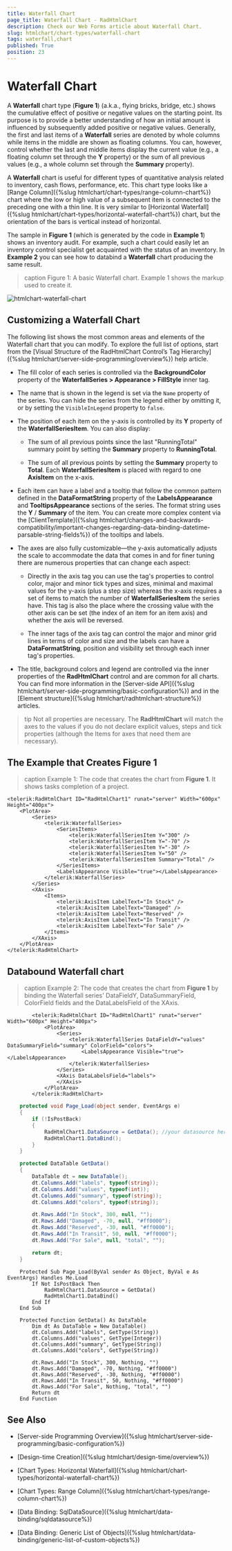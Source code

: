 ```yaml
---
title: Waterfall Chart
page_title: Waterfall Chart - RadHtmlChart
description: Check our Web Forms article about Waterfall Chart.
slug: htmlchart/chart-types/waterfall-chart
tags: waterfall,chart
published: True
position: 23
---
```


# Waterfall Chart

A **Waterfall** chart type (**Figure 1**) (a.k.a., flying bricks, bridge, etc.) shows the cumulative effect of positive or negative values on the starting point. Its purpose is to provide a better understanding of how an initial amount is influenced by subsequently added positive or negative values. Generally, the first and last items of a **Waterfall** series are denoted by whole columns while items in the middle are shown as floating columns. You can, however, control whether the last and middle items display the current value (e.g., a floating column set through the **Y** property) or the sum of all previous values (e.g., a whole column set through the **Summary** property).

A **Waterfall** chart is useful for different types of quantitative analysis related to inventory, cash flows, performance, etc. This chart type looks like a [Range Column]({%slug htmlchart/chart-types/range-column-chart%}) chart where the low or high value of a subsequent item is connected to the preceding one with a thin line. It is very similar to [Horizontal Waterfall]({%slug htmlchart/chart-types/horizontal-waterfall-chart%}) chart, but the orientation of the bars is vertical instead of horizontal.

The sample in **Figure 1** (which is generated by the code in **Example 1**) shows an inventory audit. For example, such a chart could easily let an inventory control specialist get acquainted with the status of an inventory. In **Example 2** you can see how to databind a **Waterfall** chart producing the same result.

>caption Figure 1: A basic Waterfall chart. Example 1 shows the markup used to create it.

![htmlchart-waterfall-chart](images/htmlchart-waterfall-chart.png)

## Customizing a Waterfall Chart

The following list shows the most common areas and elements of the Waterfall chart that you can modify. To explore the full list of options, start from the [Visual Structure of the RadHtmlChart Control’s Tag Hierarchy]({%slug htmlchart/server-side-programming/overview%}) help article.

* The fill color of each series is controlled via the **BackgroundColor** property of the **WaterfallSeries > Appearance > FillStyle** inner tag.

* The name that is shown in the legend is set via the `Name` property of the series. You can hide the series from the legend either by omitting it, or by setting the `VisibleInLegend` property to `false`.

* The position of each item on the y-axis is controlled by its **Y** property of the **WaterfallSeriesItem**. You can also display:

	* The sum of all previous points since the last "RunningTotal" summary point by setting the **Summary** property to **RunningTotal**.

	* The sum of all previous points by setting the **Summary** property to **Total**. Each **WaterfallSeriesItem** is placed with regard to one **AxisItem** on the x-axis.

* Each item can have a label and a tooltip that follow the common pattern defined in the **DataFormatString** property of the **LabelsAppearance** and **TooltipsAppearance** sections of the series. The format string uses the **Y** / **Summary** of the item. You can create more complex content via the [ClientTemplate]({%slug htmlchart/changes-and-backwards-compatibility/important-changes-regarding-data-binding-datetime-parsable-string-fields%}) of the tooltips and labels.

* The axes are also fully customizable—the y-axis automatically adjusts the scale to accommodate the data that comes in and for finer tuning there are numerous properties that can change each aspect:

	* Directly in the axis tag you can use the tag's properties to control color, major and minor tick types and sizes, minimal and maximal values for the y-axis (plus a step size) whereas the x-axis requires a set of items to match the number of **WaterfallSeriesItem** the series have. This tag is also the place where the crossing value with the other axis can be set (the index of an item for an item axis) and whether the axis will be reversed.

	* The inner tags of the axis tag can control the major and minor grid lines in terms of color and size and the labels can have a **DataFormatString**, position and visibility set through each inner tag's properties.

* The title, background colors and legend are controlled via the inner properties of the **RadHtmlChart** control and are common for all charts. You can find more information in the [Server-side API]({%slug htmlchart/server-side-programming/basic-configuration%}) and in the [Element structure]({%slug htmlchart/radhtmlchart-structure%}) articles.

>tip Not all properties are necessary. The **RadHtmlChart** will match the axes to the values if you do not declare explicit values, steps and tick properties (although the Items for axes that need them are necessary).

## The Example that Creates Figure 1

>caption Example 1: The code that creates the chart from **Figure 1**. It shows tasks completion of a project.

````ASP.NET
<telerik:RadHtmlChart ID="RadHtmlChart1" runat="server" Width="600px" Height="400px">
	<PlotArea>
		<Series>
			<telerik:WaterfallSeries>
				<SeriesItems>
					<telerik:WaterfallSeriesItem Y="300" />
					<telerik:WaterfallSeriesItem Y="-70" />
					<telerik:WaterfallSeriesItem Y="-30" />
					<telerik:WaterfallSeriesItem Y="50" />
					<telerik:WaterfallSeriesItem Summary="Total" />
				</SeriesItems>
				<LabelsAppearance Visible="true"></LabelsAppearance>
			</telerik:WaterfallSeries>
		</Series>
		<XAxis>
			<Items>
				<telerik:AxisItem LabelText="In Stock" />
				<telerik:AxisItem LabelText="Damaged" />
				<telerik:AxisItem LabelText="Reserved" />
				<telerik:AxisItem LabelText="In Transit" />
				<telerik:AxisItem LabelText="For Sale" />
			</Items>
		</XAxis>
	</PlotArea>
</telerik:RadHtmlChart>
````

## Databound Waterfall chart

>caption Example 2: The code that creates the chart from **Figure 1** by binding the Waterfall series' DataFieldY, DataSummaryField, ColorField fields and the DataLabelsField of the XAxis.

````ASP.NET
        <telerik:RadHtmlChart ID="RadHtmlChart1" runat="server" Width="600px" Height="400px">
            <PlotArea>
                <Series>
                    <telerik:WaterfallSeries DataFieldY="values" DataSummaryField="summary" ColorField="colors">
                        <LabelsAppearance Visible="true"></LabelsAppearance>
                    </telerik:WaterfallSeries>
                </Series>
                <XAxis DataLabelsField="labels">
                </XAxis>
            </PlotArea>
        </telerik:RadHtmlChart>
````

````CS
    protected void Page_Load(object sender, EventArgs e)
    {
        if (!IsPostBack)
        {
            RadHtmlChart1.DataSource = GetData(); //your datasource here
            RadHtmlChart1.DataBind();
        }
    }

    protected DataTable GetData()
    {
        DataTable dt = new DataTable();
        dt.Columns.Add("labels", typeof(string));
        dt.Columns.Add("values", typeof(int));
        dt.Columns.Add("summary", typeof(string));
        dt.Columns.Add("colors", typeof(string));

        dt.Rows.Add("In Stock", 300, null, "");
        dt.Rows.Add("Damaged", -70, null, "#ff0000");
        dt.Rows.Add("Reserved", -30, null, "#ff0000");
        dt.Rows.Add("In Transit", 50, null, "#ff0000");
        dt.Rows.Add("For Sale", null, "total", "");

        return dt;
    }
````
````VB
    Protected Sub Page_Load(ByVal sender As Object, ByVal e As EventArgs) Handles Me.Load
        If Not IsPostBack Then
            RadHtmlChart1.DataSource = GetData()
            RadHtmlChart1.DataBind()
        End If
    End Sub

    Protected Function GetData() As DataTable
        Dim dt As DataTable = New DataTable()
        dt.Columns.Add("labels", GetType(String))
        dt.Columns.Add("values", GetType(Integer))
        dt.Columns.Add("summary", GetType(String))
        dt.Columns.Add("colors", GetType(String))

        dt.Rows.Add("In Stock", 300, Nothing, "")
        dt.Rows.Add("Damaged", -70, Nothing, "#ff0000")
        dt.Rows.Add("Reserved", -30, Nothing, "#ff0000")
        dt.Rows.Add("In Transit", 50, Nothing, "#ff0000")
        dt.Rows.Add("For Sale", Nothing, "total", "")
        Return dt
    End Function
````

## See Also

 * [Server-side Programming Overview]({%slug htmlchart/server-side-programming/basic-configuration%})

 * [Design-time Creation]({%slug htmlchart/design-time/overview%})

 * [Chart Types: Horizontal Waterfall]({%slug htmlchart/chart-types/horizontal-waterfall-chart%})

 * [Chart Types: Range Column]({%slug htmlchart/chart-types/range-column-chart%})

 * [Data Binding: SqlDataSource]({%slug htmlchart/data-binding/sqldatasource%})

 * [Data Binding: Generic List of Objects]({%slug htmlchart/data-binding/generic-list-of-custom-objects%})
 
 
